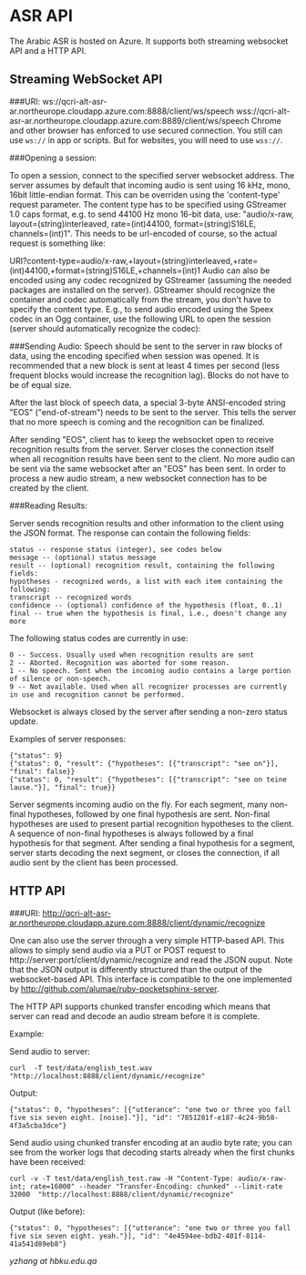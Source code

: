 # ASR API

The Arabic ASR is hosted on Azure. It supports both streaming websocket API and a HTTP API.


## Streaming WebSocket API

###URI:
	ws://qcri-alt-asr-ar.northeurope.cloudapp.azure.com:8888/client/ws/speech
	wss://qcri-alt-asr-ar.northeurope.cloudapp.azure.com:8889/client/ws/speech
Chrome and other browser has enforced to use secured connection. You still can use `ws://` in app or scripts. But for websites, you will need to use `wss://`.


###Opening a session:

To open a session, connect to the specified server websocket address. The server assumes by default that incoming audio is sent using 16 kHz, mono, 16bit little-endian format. This can be overriden using the 'content-type' request parameter. The content type has to be specified using GStreamer 1.0 caps format, e.g. to send 44100 Hz mono 16-bit data, use: "audio/x-raw, layout=(string)interleaved, rate=(int)44100, format=(string)S16LE, channels=(int)1". This needs to be url-encoded of course, so the actual request is something like:

URI?content-type=audio/x-raw,+layout=(string)interleaved,+rate=(int)44100,+format=(string)S16LE,+channels=(int)1
Audio can also be encoded using any codec recognized by GStreamer (assuming the needed packages are installed on the server). GStreamer should recognize the container and codec automatically from the stream, you don't have to specify the content type. E.g., to send audio encoded using the Speex codec in an Ogg container, use the following URL to open the session (server should automatically recognize the codec):

###Sending Audio:
Speech should be sent to the server in raw blocks of data, using the encoding specified when session was opened. It is recommended that a new block is sent at least 4 times per second (less frequent blocks would increase the recognition lag). Blocks do not have to be of equal size.

After the last block of speech data, a special 3-byte ANSI-encoded string "EOS" ("end-of-stream") needs to be sent to the server. This tells the server that no more speech is coming and the recognition can be finalized.

After sending "EOS", client has to keep the websocket open to receive recognition results from the server. Server closes the connection itself when all recognition results have been sent to the client. No more audio can be sent via the same websocket after an "EOS" has been sent. In order to process a new audio stream, a new websocket connection has to be created by the client.

###Reading Results:

Server sends recognition results and other information to the client using the JSON format. The response can contain the following fields:

	status -- response status (integer), see codes below
	message -- (optional) status message
	result -- (optional) recognition result, containing the following fields:
	hypotheses - recognized words, a list with each item containing the following:
	transcript -- recognized words
	confidence -- (optional) confidence of the hypothesis (float, 0..1)
	final -- true when the hypothesis is final, i.e., doesn't change any more
The following status codes are currently in use:

	0 -- Success. Usually used when recognition results are sent
	2 -- Aborted. Recognition was aborted for some reason.
	1 -- No speech. Sent when the incoming audio contains a large portion of silence or non-speech.
	9 -- Not available. Used when all recognizer processes are currently in use and recognition cannot be performed.
Websocket is always closed by the server after sending a non-zero status update.

Examples of server responses:

	{"status": 9}
	{"status": 0, "result": {"hypotheses": [{"transcript": "see on"}], "final": false}}
	{"status": 0, "result": {"hypotheses": [{"transcript": "see on teine lause."}], "final": true}}
Server segments incoming audio on the fly. For each segment, many non-final hypotheses, followed by one final hypothesis are sent. Non-final hypotheses are used to present partial recognition hypotheses to the client. A sequence of non-final hypotheses is always followed by a final hypothesis for that segment. After sending a final hypothesis for a segment, server starts decoding the next segment, or closes the connection, if all audio sent by the client has been processed.


## HTTP API

###URI:
 	http://qcri-alt-asr-ar.northeurope.cloudapp.azure.com:8888/client/dynamic/recognize

One can also use the server through a very simple HTTP-based API. This allows to simply send audio via a PUT or POST request to http://server:port/client/dynamic/recognize and read the JSON ouput. Note that the JSON output is differently structured than the output of the websocket-based API. This interface is compatible to the one implemented by http://github.com/alumae/ruby-pocketsphinx-server.

The HTTP API supports chunked transfer encoding which means that server can read and decode an audio stream before it is complete.

Example:

Send audio to server:

	curl  -T test/data/english_test.wav  "http://localhost:8888/client/dynamic/recognize"
Output:

	{"status": 0, "hypotheses": [{"utterance": "one two or three you fall five six seven eight. [noise]."}], "id": "7851281f-e187-4c24-9b58-4f3a5cba3dce"}
Send audio using chunked transfer encoding at an audio byte rate; you can see from the worker logs that decoding starts already when the first chunks have been received:

	curl -v -T test/data/english_test.raw -H "Content-Type: audio/x-raw-int; rate=16000" --header "Transfer-Encoding: chunked" --limit-rate 32000  "http://localhost:8888/client/dynamic/recognize"
Output (like before):

	{"status": 0, "hypotheses": [{"utterance": "one two or three you fall five six seven eight. yeah."}], "id": "4e4594ee-bdb2-401f-8114-41a541d89eb8"}






_yzhang at hbku.edu.qa_